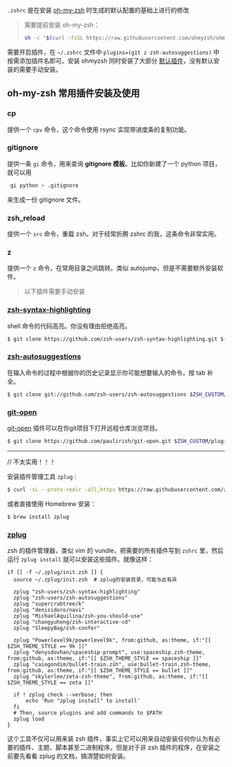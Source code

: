 `.zshrc` 是在安装 [oh-my-zsh](https://github.com/ohmyzsh/ohmyzsh) 时生成的默认配置的基础上进行的修改

> 需要提前安装 oh-my-zsh：
>
> ```zsh
> sh -c "$(curl -fsSL https://raw.githubusercontent.com/ohmyzsh/ohmyzsh/master/tools/install.sh)"
> ```

需要开启插件，在 `~/.zshrc` 文件中 `plugins=(git z zsh-autosuggestions)` 中按需添加插件名即可。安装 ohmyzsh 同时安装了大部分 [默认插件](https://github.com/ohmyzsh/ohmyzsh/wiki/Plugins)，没有默认安装的需要手动安装。



## oh-my-zsh 常用插件安装及使用

### cp

提供一个 `cpv` 命令，这个命令使用 rsync 实现带进度条的复制功能。

### gitignore

提供一条 `gi` 命令，用来查询 **gitignore 模板**。比如你新建了一个 python 项目，就可以用

```zsh
 gi python > .gitignore 
```

来生成一份 gitignore 文件。

### zsh_reload

提供一个 `src` 命令，重载 zsh。对于经常折腾 zshrc 的我，这条命令非常实用。

### z

提供一个 `z` 命令，在常用目录之间跳转。类似 autojump，但是不需要额外安装软件。



> 以下插件需要手动安装

###  [zsh-syntax-highlighting](https://github.com/zsh-users/zsh-syntax-highlighting)

shell 命令的代码高亮。你没有理由拒绝高亮。

```zsh
$ git clone https://github.com/zsh-users/zsh-syntax-highlighting.git ${ZSH_CUSTOM:-~/.oh-my-zsh/custom}/plugins/zsh-syntax-highlighting
```

###  [zsh-autosuggestions](https://github.com/zsh-users/zsh-autosuggestions)

在输入命令的过程中根据你的历史记录显示你可能想要输入的命令，按 tab 补全。

```zsh
$ git clone git://github.com/zsh-users/zsh-autosuggestions $ZSH_CUSTOM/plugins/zsh-autosuggestions 
```

### [git-open](https://github.com/paulirish/git-open)

[git-open](https://github.com/paulirish/git-open) 插件可以在你git项目下打开远程仓库浏览项目。

```zsh
$ git clone https://github.com/paulirish/git-open.git $ZSH_CUSTOM/plugins/git-open
```







----

// 不太实用！！！

安装插件管理工具 `zplug` :

```zsh
$ curl -sL --proto-redir -all,https https://raw.githubusercontent.com/zplug/installer/master/installer.zsh | zsh
```

或者直接使用 Homebrew 安装：

```zsh
$ brew install zplug
```

###  [zplug](https://github.com/zplug/zplug)

zsh 的插件管理器，类似 vim 的 vundle，把需要的所有插件写到 `zshrc` 里，然后运行 `zplug install` 就可以安装这些插件。就像这样：

```text
if [[ -f ~/.zplug/init.zsh ]] {
  source ~/.zplug/init.zsh  # zplug的安装目录，可能与此有异

  zplug "zsh-users/zsh-syntax-highlighting"
  zplug "zsh-users/zsh-autosuggestions"
  zplug "supercrabtree/k"
  zplug "denisidoro/navi"
  zplug "MichaelAquilina/zsh-you-should-use"
  zplug "changyuheng/zsh-interactive-cd"
  zplug "SleepyBag/zsh-confer"

  zplug "Powerlevel9k/powerlevel9k", from:github, as:theme, if:"[[ $ZSH_THEME_STYLE == 9k ]]"
  zplug "denysdovhan/spaceship-prompt", use:spaceship.zsh-theme, from:github, as:theme, if:"[[ $ZSH_THEME_STYLE == spaceship ]]"
  zplug "caiogondim/bullet-train.zsh", use:bullet-train.zsh-theme, from:github, as:theme, if:"[[ $ZSH_THEME_STYLE == bullet ]]"
  zplug "skylerlee/zeta-zsh-theme", from:github, as:theme, if:"[[ $ZSH_THEME_STYLE == zeta ]]"

  if ! zplug check --verbose; then
      echo 'Run "zplug install" to install'
  fi
  # Then, source plugins and add commands to $PATH
  zplug load
}
```

这个工具不仅可以用来装 zsh 插件，事实上它可以用来自动安装任何你认为有必要的插件、主题、脚本甚至二进制程序。但是对于非 zsh 插件的程序，在安装之前要先看看 zplug 的文档，搞清楚如何安装。

